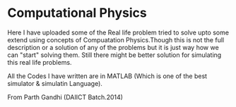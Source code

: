 # Computational Physics
 <p>Here I have uploaded some of the Real life problem tried to solve upto some extend using concepts of Compuatation Physics.Though this is not the full description or a solution of any of the problems but it is just way how we can "start" solving them. Still there might be better solution for simulating this real life problems.</p>
 <p>All the Codes I have written are in MATLAB (Which is one of the best simulator & simulatin Language).</p>

 From
 Parth Gandhi
 (DAIICT Batch.2014)
